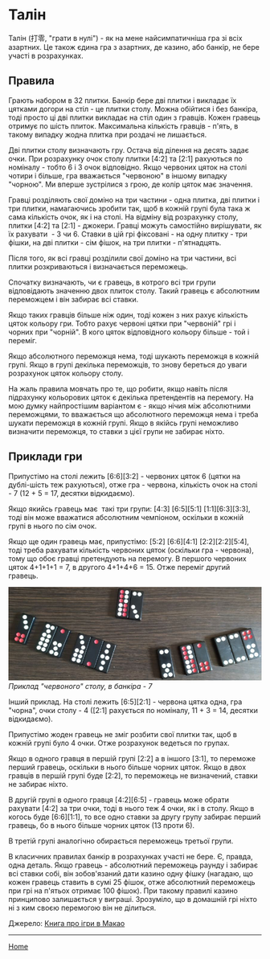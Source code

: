 # Талін

Талін (打零, "грати в нулі") - як на мене найсимпатичніша гра зі всіх азартних. Це також єдина гра з азартних, де казино, або банкір, не бере участі в розрахунках. 

## Правила 

Грають набором в 32 плитки. Банкір бере дві плитки і викладає їх цятками догори на стіл - це плитки столу. Можна обійтися і без банкіра, тоді просто ці дві плитки викладає на стіл один з гравців. Кожен гравець отримує по шість плиток. Максимальна кількість гравців - п'ять, в такому випадку жодна плитка при роздачі не лишається. 

Дві плитки столу визначають гру. Остача від ділення на десять задає очки. При розрахунку очок столу плитки [4:2] та [2:1] рахуються по номіналу - тобто 6 і 3 очок відповідно. Якщо червоних цяток на столі чотири і більше, гра вважається "червоною" в іншому випадку "чорною". Ми вперше зустрілися з грою, де колір цяток має значення. 

Гравці розділяють свої доміно на три частини - одна плитка, дві плитки і три плитки, намагаючись зробити так, щоб в кожній групі була така ж сама кількість очок, як і на столі. На відміну від розрахунку столу, плитки [4:2] та [2:1] - джокери. Гравці можуть самостійно вирішувати, як їх рахувати  - 3 чи 6. Ставки в цій грі фіксовані - на одну плитку - три фішки, на дві плитки - сім фішок, на три плитки - п'ятнадцять. 

Після того, як всі гравці розділили свої доміно на три частини, всі плитки розкриваються і визначається переможець. 

Спочатку визначають, чи є гравець, в котрого всі три групи відповідають значенню двох плиток столу. Такий гравець є абсолютним переможцем і він забирає всі ставки. 

Якщо таких гравців більше ніж один, тоді кожен з них рахує кількість цяток кольору гри. Тобто рахує червоні цятки при "червоній" грі і чорних при "чорній". В кого цяток відповідного кольору більше - той і переміг. 

Якщо абсолютного переможця нема, тоді шукають переможця в кожній групі. Якщо в групі декілька переможців, то знову береться до уваги розрахунок цяток кольору столу. 

На жаль правила мовчать про те, що робити, якщо навіть після підрахунку кольорових цяток є декілька претендентів на перемогу. На мою думку найпростішим варіантом є - якщо нічия між абсолютними переможцями, то вважається що абсолютного переможця нема і треба шукати переможця в кожній групі. Якщо в якійсь групі неможливо визначити переможця, то ставки з цієї групи не забирає ніхто. 

## Приклади гри 

Припустімо на столі лежить [6:6][3:2] - червоних цяток 6 (цятки на дублі-шість теж рахуються), отже гра - червона, кількість очок на столі - 7 (12 + 5 = 17, десятки відкидаємо). 

Якщо якийсь гравець має  такі три групи: [4:3] [6:5][5:1] [1:1][6:3][3:3], тоді він може вважатися абсолютним чемпіоном, оскільки в кожній групі в нього по сім очок. 

Якщо ще один гравець має, припустімо: [5:2] [6:6][4:1] [2:2][2:2][5:4], тоді треба рахувати кількість червоних цяток (оскільки гра - червона), тому що обоє гравці претендують на перемогу. В першого червоних цяток 4+1+1+1 = 7, в другого 4+1+4+6 = 15. Отже переміг другий гравець. 

![](/docs/assets/images/gupai/da-ling.jpg?w=841)
_Приклад "червоного" столу, в банкіра - 7_

Інший приклад. На столі лежить [6:5][2:1] - червона цятка одна, гра "чорна", очки столу - 4 ([2:1] рахується по номіналу, 11 + 3 = 14, десятки відкидаємо). 

Припустімо жоден гравець не зміг розбити свої плитки так, щоб в кожній групі було 4 очки. Отже розрахунок ведеться по групах. 

Якщо в одного гравця в першій групі [2:2] а в іншого [3:1], то переможе перший гравець, оскільки в нього більше чорних цяток. Якщо в двох гравців в першій групі буде [2:2], то переможець не визначений, ставки не забирає ніхто. 

В другій групі в одного гравця [4:2][6:5] - гравець може обрати рахувати [4:2] за три очки, тоді в нього теж 4 очки, як і в столу. Якщо в когось буде [6:6][1:1], то все одно ставки за другу групу забирає перший гравець, бо в нього більше чорних цяток (13 проти 6). 

В третій групі аналогічно обирається переможець третьої групи. 

В класичних правилах банкір в розрахунках участі не бере. Є, правда, одна деталь. Якщо гравець - абсолютний переможець раунду і забирає всі ставки собі, він зобов'язаний дати казино одну фішку (нагадаю, що кожен гравець ставить в сумі 25 фішок, отже абсолютний переможець при грі на п'ятьох отримає 100 фішок). При такому правилі казино принципово залишається у виграші. Зрозуміло, що в домашній грі ніхто ні з ким своєю перемогою він не ділиться. 

Джерело: [ Книга про ігри в Макао](https://books.google.com.ua/books/about/Jogos_brinquedos_e_outras_divers%C3%B5es_pop.html?id=m5mf6kxo2L4C&redir_esc=y) 

---  

[Home](/wpua/gupai/index.html)
